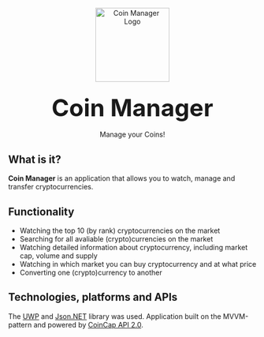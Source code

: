 <br/>

<div align="center">
  <a href="https://github.com/miu-miu-enjoyers/excemath">
    <img src="https://github.com/imlystyi/coin-manager/assets/47981548/dddf3820-cb1e-4870-979b-fd16295bee40" alt="Coin Manager Logo" width="150" height="150">
  </a>
  
<h3 align="center"><font size="7"> Coin Manager </font></h3>

  <p align="center">
  Manage your Coins!
    <br/>
    <a href="https://github.com/github_username/repo_name"></a>
</div>
 
 ## What is it?
 **Coin Manager** is an application that allows you to watch, manage and transfer cryptocurrencies.
 
 ## Functionality
 

 - Watching the top 10 (by rank) cryptocurrencies on the market
 - Searching for all avaliable (crypto)currencies on the market
 - Watching detailed information about cryptocurrency, including market cap, volume and supply
 - Watching in which market you can buy cryptocurrency and at what price
 - Converting one (crypto)currency to another

## Technologies, platforms and APIs
The [UWP](https://learn.microsoft.com/en-us/windows/uwp/get-started/universal-application-platform-guide) and [Json.NET](https://www.newtonsoft.com/json) library was used. Application built on the MVVM-pattern and powered by [CoinCap API 2.0](https://docs.coincap.io/).

